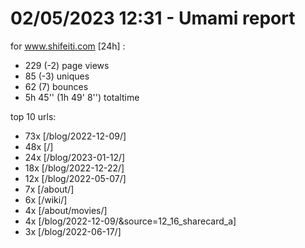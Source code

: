 # 02/05/2023 12:31 - Umami report
for www.shifeiti.com [24h] :

 - 229 (-2) page views
 - 85 (-3) uniques
 - 62 (7) bounces
 - 5h 45'' (1h 49' 8'') totaltime


top 10 urls:
 - 73x [/blog/2022-12-09/]
 - 48x [/]
 - 24x [/blog/2023-01-12/]
 - 18x [/blog/2022-12-22/]
 - 12x [/blog/2022-05-07/]
 - 7x [/about/]
 - 6x [/wiki/]
 - 4x [/about/movies/]
 - 4x [/blog/2022-12-09/&source=12_16_sharecard_a]
 - 3x [/blog/2022-06-17/]


